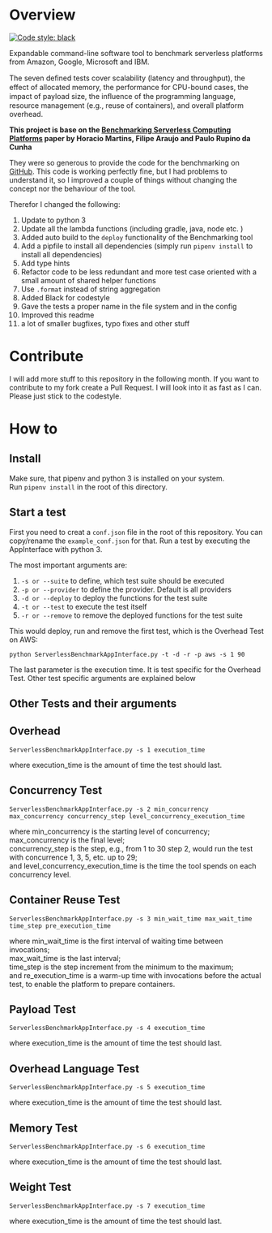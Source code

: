 # Overview
[![Code style: black](https://img.shields.io/badge/code%20style-black-000000.svg)](https://github.com/psf/black)

Expandable command-line software tool to benchmark serverless platforms from Amazon, Google, Microsoft and IBM.

The seven deﬁned tests cover scalability (latency and throughput), the effect of allocated memory, the performance for CPU-bound cases, the impact of payload size, the inﬂuence of the programming language, resource management (e.g., reuse of containers), and overall platform overhead.


**This project is base on the [Benchmarking Serverless Computing Platforms](https://link.springer.com/content/pdf/10.1007/s10723-020-09523-1.pdf) paper by Horacio Martins, Filipe Araujo and Paulo Rupino da Cunha**

They were so generous to provide the code for the benchmarking on [GitHub](https://github.com/hjmart93/ServerlessBenchmark).
This code is working perfectly fine, but I had problems to understand it, so I improved a couple of things without changing the concept nor the behaviour of the tool.

Therefor I changed the following:

1. Update to python 3
2. Update all the lambda functions (including gradle, java, node etc. )
3. Added auto build to the `deploy` functionality of the Benchmarking tool   
4. Add a pipfile to install all dependencies (simply run `pipenv install` to install all dependencies)
5. Add type hints
6. Refactor code to be less redundant and more test case oriented with a small amount of shared helper functions
7. Use `.format` instead of string aggregation
8. Added Black for codestyle
9. Gave the tests a proper name in the file system and in the config
10. Improved this readme
11. a lot of smaller bugfixes, typo fixes and other stuff

# Contribute

I will add more stuff to this repository in the following month. If you want to contribute to my fork create a Pull Request.
I will look into it as fast as I can. Please just stick to the codestyle.

# How to

## Install

Make sure, that pipenv and python 3 is installed on your system.  
Run `pipenv install` in the root of this directory.

## Start a test

First you need to creat a `conf.json` file in the root of this repository. You can copy/rename the `example_conf.json` for that.
Run a test by executing the AppInterface with python 3.

The most important arguments are:

1. `-s or --suite` to define, which test suite should be executed
2. `-p or --provider` to define the provider. Default is all providers
3. `-d or --deploy` to deploy the functions for the test suite
4. `-t or --test` to execute the test itself   
4. `-r or --remove` to remove the deployed functions for the test suite

This would deploy, run and remove the first test, which is the Overhead Test on AWS:

`python ServerlessBenchmarkAppInterface.py -t -d -r -p aws -s 1 90`

The last parameter is the execution time. It is test specific for the Overhead Test.
Other test specific arguments are explained below

## Other Tests and their arguments

## Overhead

```
ServerlessBenchmarkAppInterface.py -s 1 execution_time
```

where execution_time is the amount of time the test should last.

## Concurrency Test

```
ServerlessBenchmarkAppInterface.py -s 2 min_concurrency max_concurrency concurrency_step level_concurrency_execution_time
```

where min_concurrency is the starting level of concurrency;  
max_concurrency is the final level;  
concurrency_step is the step, e.g., from 1 to 30 step 2, would run the test with concurrence 1, 3, 5, etc. up to 29;  
and level_concurrency_execution_time is the time the tool spends on each concurrency level.  

## Container Reuse Test

```
ServerlessBenchmarkAppInterface.py -s 3 min_wait_time max_wait_time time_step pre_execution_time
```

where min_wait_time is the first interval of waiting time between invocations;  
max_wait_time is the last interval;  
time_step is the step increment from the minimum to the maximum;  
and re_execution_time is a warm-up time with invocations before the actual test, to enable the platform to prepare containers.  

## Payload Test

```
ServerlessBenchmarkAppInterface.py -s 4 execution_time
```

where execution_time is the amount of time the test should last.


## Overhead Language Test

```
ServerlessBenchmarkAppInterface.py -s 5 execution_time
```

where execution_time is the amount of time the test should last.

## Memory Test

```
ServerlessBenchmarkAppInterface.py -s 6 execution_time
```

where execution_time is the amount of time the test should last.

## Weight Test

```
ServerlessBenchmarkAppInterface.py -s 7 execution_time
```

where execution_time is the amount of time the test should last.
       
